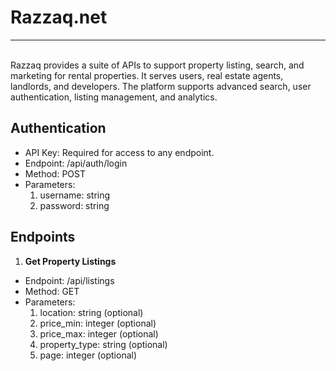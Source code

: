 # Razzaq.net
---
<br> Razzaq provides a suite of APIs to support property listing, search, and marketing for rental properties. It serves users, real estate agents, landlords, and developers. The platform supports advanced search, user authentication, listing management, and analytics.

Authentication
---
- API Key: Required for access to any endpoint.
- Endpoint: /api/auth/login
- Method: POST
- Parameters:
  1. username: string
  2. password: string

Endpoints
---
1. **Get Property Listings**
- Endpoint: /api/listings
- Method: GET
- Parameters:
  1. location: string (optional)
  2. price_min: integer (optional)
  3. price_max: integer (optional)
  4. property_type: string (optional)
  5. page: integer (optional)



